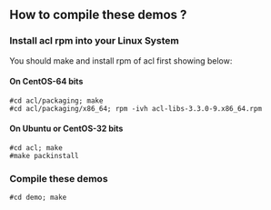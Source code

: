 ## How to compile these demos ?
### Install acl rpm into your Linux System
You should make and install rpm of acl first showing below:

#### On CentOS-64 bits
```building
#cd acl/packaging; make
#cd acl/packaging/x86_64; rpm -ivh acl-libs-3.3.0-9.x86_64.rpm
```

#### On Ubuntu or CentOS-32 bits
```building
#cd acl; make
#make packinstall
```

### Compile these demos
```building demos
#cd demo; make
```

